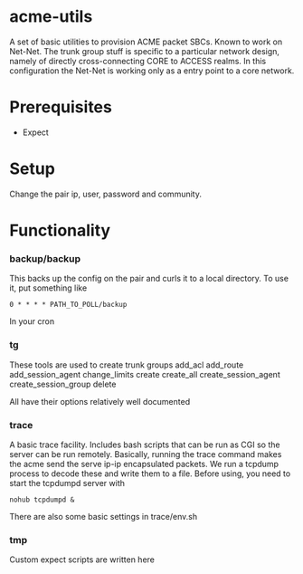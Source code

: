 acme-utils
==========

A set of basic utilities to provision ACME packet SBCs.  Known to work
on Net-Net.  The trunk group stuff is specific to a particular network
design, namely of directly cross-connecting CORE to ACCESS realms.  In
this configuration the Net-Net is working only as a entry point to a
core network.

Prerequisites
=============
* Expect


Setup
=====

Change the pair ip, user, password and community.


Functionality
=============

### backup/backup
This backs up the config on the pair and curls it to a local directory. To use it, put something like

    0 * * * * PATH_TO_POLL/backup

In your cron

### tg
These tools are used to create trunk groups
    add_acl
    add_route
    add_session_agent
    change_limits
    create
    create_all
    create_session_agent
    create_session_group
    delete

All have their options relatively well documented

### trace

A basic trace facility. Includes bash scripts that can be run as CGI
so the server can be run remotely. Basically, running the trace
command makes the acme send the serve ip-ip encapsulated packets. We
run a tcpdump process to decode these and write them to a file.
Before using, you need to start the tcpdumpd server with

    nohub tcpdumpd &

There are also some basic settings in trace/env.sh

### tmp
Custom expect scripts are written here
